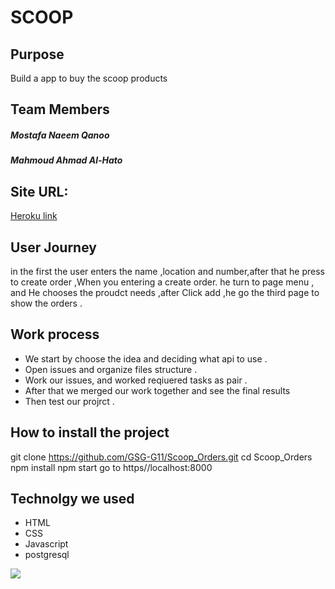 

# SCOOP 
## Purpose
 
Build a app to buy the scoop products

## Team Members 
 ##### Mostafa Naeem Qanoo
 ##### Mahmoud Ahmad Al-Hato
 
 ## Site URL:
[Heroku link](https://.herokuapp.com)

 ## User Journey
 in the first the user enters the name ,location and number,after that he press to create order ,When you entering a create order. he turn to page menu , and He chooses the proudct needs ,after Click add ,he go the third page to show the orders .
 




## Work process
* We start by choose the idea and deciding what api to use .
* Open issues and organize files structure .
* Work our issues, and worked reqiuered tasks as pair .
* After that we merged our work together and see the final results
* Then test our projrct .

## How to install the project

git clone https://github.com/GSG-G11/Scoop_Orders.git
cd Scoop_Orders
npm install
npm start 
go to https//localhost:8000
## Technolgy we used
* HTML
* CSS
* Javascript
* postgresql

 

![](https://i.imgur.com/3YCij3u.png)
